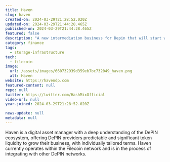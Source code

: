```yaml
---
title: Haven
slug: haven
created-on: 2024-03-29T21:28:52.020Z
updated-on: 2024-03-29T21:44:28.465Z
published-on: 2024-03-29T21:44:28.465Z
featured: false
description: "A new intermediation business for Depin that will start with a focus on Filecoin"
category: finance
tags:
  - storage-infrastructure
tech:
  - filecoin
image:
  url: /assets/images/660732939d359eb7bc732049_haven.png
  alt: Haven
website: https://havendp.com
featured-content: null
repo: null
twitter: https://twitter.com/HashMixOfficial
video-url: null
year-joined: 2024-03-29T21:28:52.020Z

news-update: null
metadata: null
---
```


Haven is a digital asset manager with a deep understanding of the DePIN ecosystem, offering DePIN providers predictable and significant token liquidity to grow their business, with individually tailored terms. Haven currently operates within the Filecoin network and is in the process of integrating with other DePIN networks.
